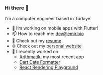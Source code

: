 ### Hi there 👋
I'm a computer engineer based in Türkiye. 

- 🔭 I’m working on mobile apps with Flutter!
- 📫 How to reach me: [dev@emir.bio][1]
- 📄 Check out my [resume][2]
- 🌐 Check out my [personal website][3]
- 🚀 I recently worked on:
  - [Arithmatik][4], my most recent app
  - [Dart Date Formatter][5]
  - [React Rendering Playground][6]

[1]: <mailto:hi@emir.bio> "Email"
[2]: <https://github.com/emirhalici/emirhalici/files/12363483/Emir.Halici.English.08-2023.Obfuscated.pdf> "Resume"
[3]: <https://www.emir.bio/> "Personal website"
[4]: <https://arithmatik.emir.bio/> "Arithmatik"
[5]: <https://dartdateformatter.emir.bio/> "Dart Date Formatter"
[6]: <https://github.com/emirhalici/react-rendering-playground> "React Rendering Playground"


<!--
**emirhalici/emirhalici** is a ✨ _special_ ✨ repository because its `README.md` (this file) appears on your GitHub profile.

Here are some ideas to get you started:

- 🔭 I’m currently working on ...
- 🌱 I’m currently learning ...
- 👯 I’m looking to collaborate on ...
- 🤔 I’m looking for help with ...
- 💬 Ask me about ...
- 📫 How to reach me: ...
- 😄 Pronouns: ...
- ⚡ Fun fact: ...
-->
